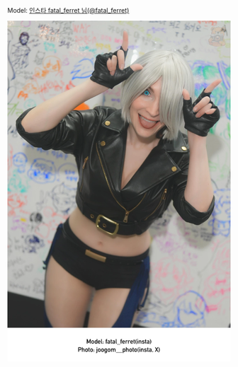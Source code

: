 ﻿---
dddd: 2024.08.17 팝콘 토
nickname: 픽셀멜로디
sns_type: insta
sns_id: fatal_ferret
---

<a name="fatal_ferret"></a>
Model: <a href="https://www.instagram.com/fatal_ferret" target="_blank">인스타 fatal_ferret 님(@fatal_ferret)</a>

![DSC01017.webp](/assets/img/2024/08-17/픽셀멜로디/DSC01017.webp)